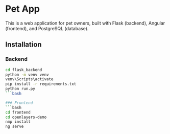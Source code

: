 # Pet App

This is a web application for pet owners, built with Flask (backend), Angular (frontend), and PostgreSQL (database).

## Installation

### Backend
```bash
cd flask_backend
python -m venv venv
venv\Scripts\activate
pip install -r requirements.txt
python run.py
```bash

### Frontend
```bash
cd frontend
cd openlayers-demo
nmp install
ng serve

